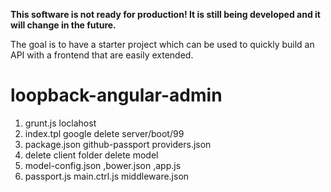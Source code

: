 **This software is not ready for production! It is still being developed and it will change in the future.**

The goal is to have a starter project which can be used to quickly build an API with a frontend that are easily extended.

# loopback-angular-admin

1. grunt.js loclahost
2. index.tpl  google  delete server/boot/99
3. package.json github-passport providers.json
4. delete client folder delete model
5. model-config.json ,bower.json ,app.js
6. passport.js  main.ctrl.js middleware.json
